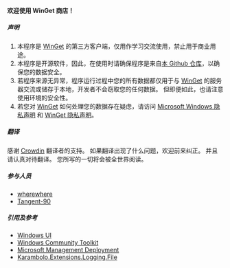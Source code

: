 #### 欢迎使用 WinGet 商店！

##### 声明

1. 本程序是 [WinGet](https://github.com/microsoft/winget-cli) 的第三方客户端，仅用作学习交流使用，禁止用于商业用途。
2. 本程序是开源软件，因此，在使用时请确保程序是来自[本 Github 仓库](https://github.com/wherewhere/WinGet-Store)，以确保您的数据安全。
3. 若程序来源无异常，程序运行过程中您的所有数据都仅用于与 [WinGet](https://github.com/microsoft/winget-cli) 的服务器交流或储存于本地，开发者不会窃取您的任何数据。 但即便如此，也请注意使用环境的安全性。
4. 若您对 [WinGet](https://github.com/microsoft/winget-cli) 如何处理您的数据存在疑虑，请访问 [Microsoft Windows 隐私声明](https://support.microsoft.com/help/4468236/diagnostics-feedback-and-privacy-in-windows-10-microsoft-privacy) 和 [WinGet 隐私声明](https://github.com/microsoft/winget-cli/blob/master/PRIVACY.md)。

##### 翻译

感谢 [Crowdin](https://crowdin.com/project/winget-store "Crowdin") 翻译者的支持。 如果翻译出现了什么问题，欢迎前来纠正。 并且请认真对待翻译。 您所写的一切将会被全世界阅读。

##### 参与人员

- [wherewhere](https://github.com/wherewhere)
- [Tangent-90](https://github.com/Tangent-90)

##### 引用及参考

- [Windows UI](https://github.com/microsoft/microsoft-ui-xaml "Windows UI")
- [Windows Community Toolkit](https://github.com/CommunityToolkit/Windows "Windows Community Toolkit")
- [Microsoft Management Deployment](https://github.com/microsoft/winget-cli "Microsoft Management Deployment")
- [Karambolo.Extensions.Logging.File](https://github.com/adams85/filelogger "File Logger")
